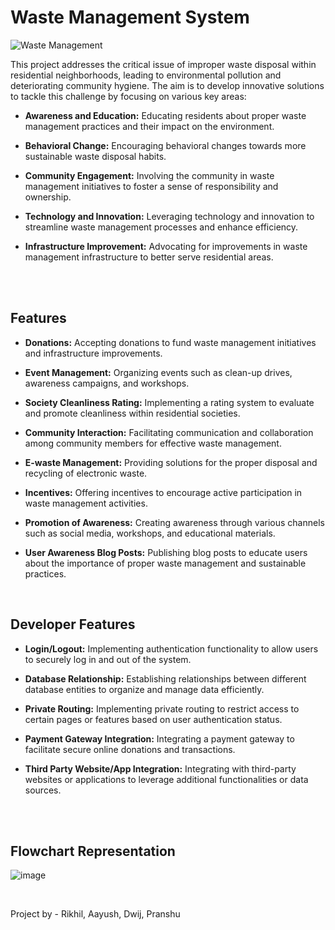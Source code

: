 # Waste Management System


![Waste Management](https://t3.ftcdn.net/jpg/05/73/57/76/360_F_573577614_3xNASp9y2eCUSXstGdXf9sKlW3ZYVyUr.jpg)

This project addresses the critical issue of improper waste disposal within residential neighborhoods, leading to environmental pollution and deteriorating community hygiene. The aim is to develop innovative solutions to tackle this challenge by focusing on various key areas:

- **Awareness and Education:** Educating residents about proper waste management practices and their impact on the environment.
  
- **Behavioral Change:** Encouraging behavioral changes towards more sustainable waste disposal habits.
  
- **Community Engagement:** Involving the community in waste management initiatives to foster a sense of responsibility and ownership.
  
- **Technology and Innovation:** Leveraging technology and innovation to streamline waste management processes and enhance efficiency.
  
- **Infrastructure Improvement:** Advocating for improvements in waste management infrastructure to better serve residential areas.
<br>


<br>

## Features 
- **Donations:** Accepting donations to fund waste management initiatives and infrastructure improvements.
  
- **Event Management:** Organizing events such as clean-up drives, awareness campaigns, and workshops.
  
- **Society Cleanliness Rating:** Implementing a rating system to evaluate and promote cleanliness within residential societies.
  
- **Community Interaction:** Facilitating communication and collaboration among community members for effective waste management.
  
- **E-waste Management:** Providing solutions for the proper disposal and recycling of electronic waste.
  
- **Incentives:** Offering incentives to encourage active participation in waste management activities.
  
- **Promotion of Awareness:** Creating awareness through various channels such as social media, workshops, and educational materials.
  
- **User Awareness Blog Posts:** Publishing blog posts to educate users about the importance of proper waste management and sustainable practices.
<br>

## Developer Features
- **Login/Logout:** Implementing authentication functionality to allow users to securely log in and out of the system.
  
- **Database Relationship:** Establishing relationships between different database entities to organize and manage data efficiently.
  
- **Private Routing:** Implementing private routing to restrict access to certain pages or features based on user authentication status.
  
- **Payment Gateway Integration:** Integrating a payment gateway to facilitate secure online donations and transactions.
  
- **Third Party Website/App Integration:** Integrating with third-party websites or applications to leverage additional functionalities or data sources.

<br>
<br>


## Flowchart Representation

![image](https://github.com/RikhilTaneja/waste-management/assets/142983808/911a67f6-8108-4758-8b6b-8fd0f1759d81)

<br>

Project by - Rikhil, Aayush, Dwij, Pranshu

